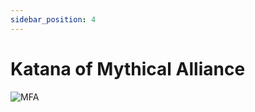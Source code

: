 ```yaml
---
sidebar_position: 4
---
```


# Katana of Mythical Alliance

![MFA](https://vwiki.valorserver.com/api/item/picture/katana%20of%20mythical%20alliance)
